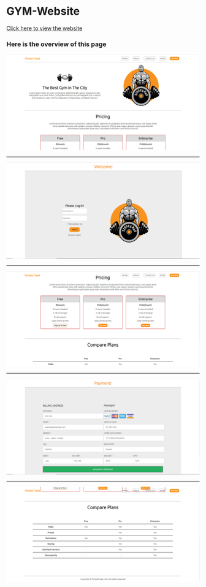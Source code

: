 # GYM-Website
[Click here to view the website](https://arindam2121.github.io/GYM-Website/)

<h3>Here is the overview of this page</h3>
<img align-item="center" alt="" src="https://github.com/Arindam2121/GYM-Website/blob/main/Capture1.PNG">
<hr>
<img align-item="center" alt="" src="https://github.com/Arindam2121/GYM-Website/blob/main/Capture1.1.PNG">
<hr>
<img align-item="center" alt="" src="https://github.com/Arindam2121/GYM-Website/blob/main/Capture2.PNG">
<hr>
<img align-item="center" alt="" src="https://github.com/Arindam2121/GYM-Website/blob/main/Capture2.1.PNG">
<hr>
<img align-item="center" alt="" src="https://github.com/Arindam2121/GYM-Website/blob/main/Capture3.PNG">




